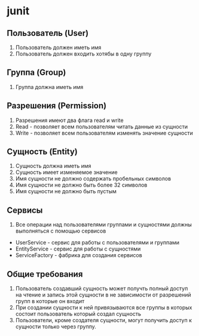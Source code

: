 # junit

## Пользователь (User)

1. Пользователь должен иметь имя
2. Пользователь должен входить хотябы в одну группу

## Группа (Group)

1. Группа должна иметь имя

## Разрешения (Permission)

1. Разрешения имеют два флага read и write
2. Read - позволяет всем пользователям читать данные из сущности
3. Write - позволяет всем пользователям изменять значение сущности

## Сущность (Entity)

1. Сущность должна иметь имя
2. Сущность имеет изменяемое значение
3. Имя сущности не должно содержать пробельных символов
4. Имя сущности не должно быть более 32 символов
5. Имя сущности не должно быть пустым

## Сервисы

1. Все операции над пользователями группами и сущностями должны выполняться с помощью сервисов
 * UserService - сервис для работы с пользователями и группами
 * EntityService - сервис для работы с сущностями
 * ServiceFactory - фабрика для создания сервисов

## Общие требования

1. Пользователь создавший сущность может получть полный доступ на чтение и запись этой сущности в не зависимости от разрешений групп в которые он входит
2. При создании сущности к ней привязываются все группы в которых состоит пользователь который создал сущность
3. Пользователи, кроме создателя сущности, могут получить доступ к сущности только через группу.
